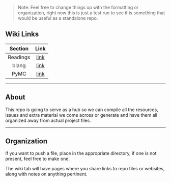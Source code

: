>Note: Feel free to change things up with the formatting or organization, right now this is just a test run to see if is something that would be useful as a standalone repo.

## Wiki Links
| Section | Link|
| :---: | :---: |
| Readings | [link](Readings.md) |
| blang | [link](blang.md) |
| PyMC | [link](PyMC.md) |


---
## About
This repo is going to serve as a hub so we can compile all the resources, issues and extra material we come across or generate and have them all organized away from actual project files.

---
## Organization
If you want to push a file, place in the appropriate directory, if one is not present, feel free to make one.

The wiki tab will have pages where you share links to repo files or websites, along with notes on anything pertinent.